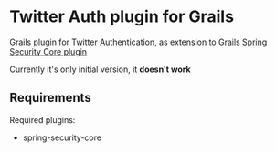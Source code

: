 Twitter Auth plugin for Grails
==============================

Grails plugin for Twitter Authentication, as extension to [Grails Spring Security Core plugin](http://www.grails.org/plugin/spring-security-core)

Currently it's only initial version, it **doesn't work**

Requirements
------------

Required plugins:
* spring-security-core